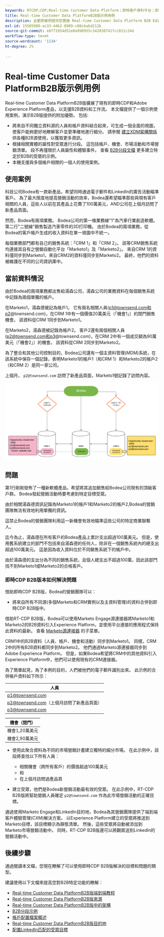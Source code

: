 ```yaml
---
keywords: RTCDP;CDP;Real-time Customer Data Platform；即時客戶資料平台；即時cdp;cdp;rtcdp
title: Real-time Customer Data PlatformB2B版示例用例
description: 此範例案例提供您實施 Real-time Customer Data Platform B2B Edition 的設定範例。
exl-id: 15505980-ac33-44b2-8989-c08cbabd212b
source-git-commit: e6f71954d52e0a998955c3420307417cc011c24d
workflow-type: tm+mt
source-wordcount: '1134'
ht-degree: 2%

---
```


# Real-time Customer Data PlatformB2B版示例用例

Real-time Customer Data PlatformB2B版擴展了現有的即時CDP和Adobe Experience Platform產品，以支援B2B資料和工作流。 本文檔提供了一個示例使用案例，演示B2B版提供的附加優勢。 包括:

- 將來自不同獨立資料源的人員和帳戶資料結合起來，可生成一個全面的視圖，使客戶能夠更好地瞭解客戶並更準確地進行細分。 請參閱 [建立XDM架構關係](./schemas/b2b.md) 供各種B2B源使用，以獲取更多資訊。
- 根據相關實體的屬性對受眾進行分段。 這包括帳戶、機會、市場活動和市場營銷清單。 段不再僅限於人員屬性和體驗事件。 查看 [B2B分段文檔](./segmentation/b2b.md) 更多建立特定於B2B的受眾的示例。
- 本機支援與多個帳戶相關的一個人的使用案例。

## 使用案例

科技公司Bodea有一款新產品，希望同時通過電子郵件和LinkedIn的廣告活動瞄準客戶。 為了最大限度地提高營銷活動的效率，Bodea還希望瞄準那些與現有客戶相關的人員，這些人以前在其產品上花費了100萬美元，AND公司在上個月訪問了新產品頁面。

然而，Bodea有兩項業務。 Bodea公司的第一條業務線&quot;1&quot;為汽車行業創造軟體。 第二行&quot;二號線&quot;銷售製造汽車零件的3D打印機。 由於Bodea的兩項業務，從Bodea的客戶帳戶生成的收入資料在單一視圖中不統一。

每個業務部門都有自己的銷售系統：「CRM 1」和「CRM 2」。 該等CRM銷售系統均連接其自有之營銷自動化平台「Marketo1」及「Marketo2」。 來自CRM 1的資料僅同步到Marketo1，來自CRM2的資料僅同步到Marketo2。 最終，他們的資料被維護在不同的公司資訊庫中。

## 當前資料情況

由於Bodea的兩項業務都出售給湯森公司，湯森公司的業務資料在每個銷售系統中記錄為兩個單獨的帳戶。

在Marketo1，湯森德被記為帳戶1。 它有兩名相關人員(p1@townsend.com和p2@townsend.com)，在CRM 1中有一個價值20萬美元（「機會1」）的閉門銷售機會。 該資料從CRM 1同步到Marketo1。

在Marketo2，湯森德被記錄為帳戶2。 客戶2還有兩個相關人員(p2@townsend.com和p3@townsend.com)，在CRM 2中有一個成交額為90萬美元（「機會2」）的機會。 該資料從CRM 2同步到Marketo2。

為了整合和其他公司控制目的，Bodea公司還有一個主資料管理(MDM)系統，在該系統中保存一個記錄，表明Marketo1的帳戶1（和CRM 1）和Marketo2的帳戶2（和CRM 2）是同一家公司。

上個月， `p2@townsend.com` 訪問了新產品頁面，Marketo1號記錄了訪問內容。

![帳戶資訊圖表](./assets/account-info.png)

## 問題

第1行剛剛發佈了一種新軟體產品，希望將其追加銷售給Bodea公司現有的頂級客戶群。 Bodea發起營銷活動時要考慮到特定目標受眾。

由於相關湯森德資訊記錄為Marketo1的帳戶1和Marketo2的帳戶2,Bodea的營銷團隊無法有效地利用單獨的資訊。

這禁止Bodea的營銷團隊利用這一新機會有效地瞄準這些公司的特定商業聯繫人。

迄今為止，湯森德在所有客戶的Bodea產品上累計支出超過100萬美元。 但是，使用舊系統建立的部門不包括來自湯森德的任何人，除非在一個銷售系統內的總支出超過100萬美元。 這是因為收入資料位於不同銷售系統下的帳戶中。

由於湯森德的支出分為不同的銷售系統，且個人總支出不超過100萬，因此該部門找不到Marketo1或Marketo2的合格客戶。

### 即時CDP B2B版本如何解決問題

借助即時CDP B2B版，Bodea的營銷團隊可以：

- 將來自所有不同源(多個Marketo和CRM實例以及主資料管理)的資料合併到即時CDP B2B版中。

借助RT-CDP B2B版，Bodea可以使用Marketo Engage源連接器將Marketo1和Marketo2的B2B資料引入Experience Platform，並使用平台連接的應用程式保持此資料的最新。 查看 [Marketo源連接器](../sources/connectors/adobe-applications/marketo/marketo.md) 的子菜單。

CRM1中的B2B資料（人員、帳戶、機會和活動）同步到Marketo1。 同樣，CRM 2中的所有B2B資料都同步到Marketo2。 他們通過Marketo源連接器同步到Adobe Experience Platform。 但是，如果Bodea希望將CRM中的其他資料引入Experience Platform中，他們可以使用現有的CRM連接器。

為了簡單起見，為了本例的目的，人們被他們的電子郵件識別出來。 此示例的合併帳戶資料如下所示：

| 人員 |
|---|
| p1@townsend.com |
| p2@townsend.com（上個月訪問了新產品頁面） |
| p3@townsend.com |

| 機會（閉門） |
|---|
| 機會1,20萬美元 |
| 機會2,90萬美元 |

- 使用此聚合資料為不同的市場營銷計畫建立獨特的細分市場。 在此示例中，該段將查找以下所有人員：

   - 相關機會（跨所有客戶）的價值超過100萬美元
   - 和
   - 在上個月訪問過產品頁

- 建立受眾，他們是Bodea新營銷活動最有效的受眾。 在此示例中，RT-CDP B2B版將幫助營銷人員確定 `p2@townsend.com` 作為此市場營銷活動的正確目標。

通過使用Marketo Engage和LinkedIn目的地，Bodea為其營銷團隊提供了端到端客戶體驗管理(CXM)解決方案。 以Experience Platform建立的受眾將推送到Marketo目標，該目標顯示為靜態清單。 然後，這些受眾將自動被添加到Marketo市場營銷活動中。 同時，RT-CDP B2B版還可以將觀眾送到LinkedIn的營銷活動中。

## 後續步驟

通過閱讀本文檔，您現在瞭解了可以使用即時CDP B2B版解決的目標和問題的類型。

建議使用以下文檔來提高您對B2B特定功能的瞭解：

- [Real-time Customer Data PlatformB2B版端到端教程](./b2b-tutorial.md)
- [Real-time Customer Data PlatformB2B版來源](./sources/b2b.md)
- [Real-time Customer Data PlatformB2B版中的架構](./schemas/b2b.md)
- [B2B分段示例](./segmentation/b2b.md)
- [帳戶配置檔案概述](./accounts/account-profile-overview.md)
- [Real-time Customer Data PlatformB2B版目的地](./destinations/b2b.md)
- [配置LinkedIn匹配的受眾目標](../destinations/catalog/social/linkedin.md)
